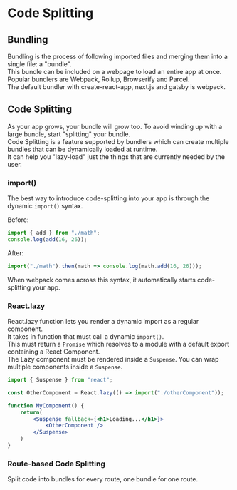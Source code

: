 # Code Splitting
## Bundling
Bundling is the process of following imported files and merging them into a single file: a "bundle".  
This bundle can be included on a webpage to load an entire app at once.  
Popular bundlers are Webpack, Rollup, Browserify and Parcel.  
The default bundler with create-react-app, next.js and gatsby is webpack.

## Code Splitting
As your app grows, your bundle will grow too. To avoid winding up with a large bundle, start "splitting" your bundle.  
Code Splitting is a feature supported by bundlers which can create multiple bundles that can be dynamically loaded at runtime.  
It can help you "lazy-load" just the things that are currently needed by the user.  

### import()
The best way to introduce code-splitting into your app is through the dynamic `import()` syntax.  

Before:
```javascript
import { add } from "./math";
console.log(add(16, 26));
```

After:
```javascript
import("./math").then(math => console.log(math.add(16, 26)));
```

When webpack comes across this syntax, it automatically starts code-splitting your app.

### React.lazy
React.lazy function lets you render a dynamic import as a regular component.  
It takes in function that must call a dynamic `import()`.  
This must return a `Promise` which resolves to a module with a default export containing a React Component.  
The Lazy component must be rendered inside a `Suspense`. You can wrap multiple components inside a `Suspense`.  
 
```jsx
import { Suspense } from "react";

const OtherComponent = React.lazy(() => import("./otherComponent"));

function MyComponent() {
    return(
        <Suspense fallback={<h1>Loading...</h1>}>
            <OtherComponent />
        </Suspense>
    )
}
```

### Route-based Code Splitting
Split code into bundles for every route, one bundle for one route.